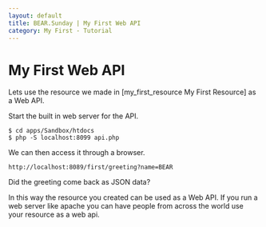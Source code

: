```yaml
---
layout: default
title: BEAR.Sunday | My First Web API
category: My First - Tutorial
--- 
```

# My First Web API 

Lets use the resource we made in [my_first_resource My First Resource] as a Web API.

Start the built in web server for the API.

```
$ cd apps/Sandbox/htdocs
$ php -S localhost:8099 api.php
```

We can then access it through a browser.

```
http://localhost:8089/first/greeting?name=BEAR
```

Did the greeting come back as JSON data?

In this way the resource you created can be used as a Web API.
If you run a web server like apache you can have people from across the world use your resource as a web api.